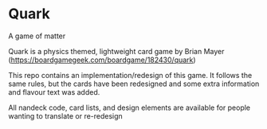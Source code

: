 Quark
=====

A game of matter

Quark is a physics themed, lightweight card game by Brian Mayer (https://boardgamegeek.com/boardgame/182430/quark)

This repo contains an implementation/redesign of this game. It follows the same rules,
but the cards have been redesigned and some extra information and flavour text was added.

All nandeck code, card lists, and design elements are available for people wanting to translate or re-redesign


